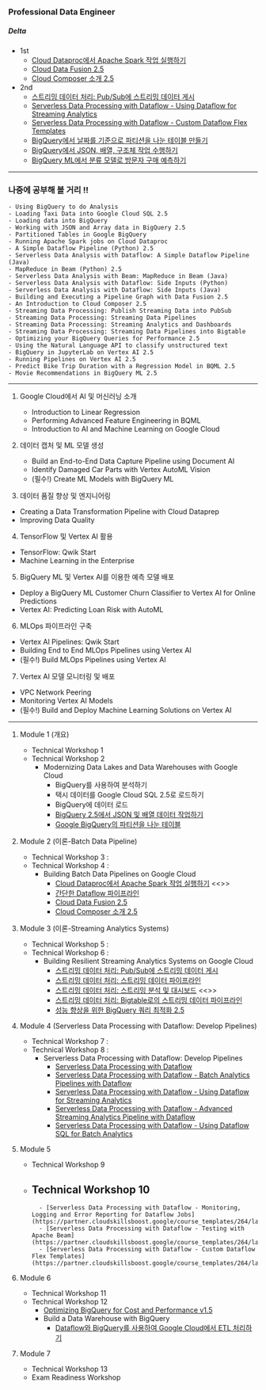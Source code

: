 ### Professional Data Engineer

##### Delta

- 1st
    - [Cloud Dataproc에서 Apache Spark 작업 실행하기](https://partner.cloudskillsboost.google/course_templates/53/labs/522618) 
    - [Cloud Data Fusion 2.5](https://partner.cloudskillsboost.google/course_templates/53/labs/522648)
    - [Cloud Composer 소개 2.5](https://partner.cloudskillsboost.google/course_templates/53/labs/522655)
- 2nd
    - [스트리밍 데이터 처리: Pub/Sub에 스트리밍 데이터 게시](https://partner.cloudskillsboost.google/course_templates/52/labs/508360)
    - [Serverless Data Processing with Dataflow - Using Dataflow for Streaming Analytics](https://partner.cloudskillsboost.google/course_templates/229/labs/526229)
    - [Serverless Data Processing with Dataflow - Custom Dataflow Flex Templates](https://partner.cloudskillsboost.google/course_templates/264/labs/521604)
    - [BigQuery에서 날짜를 기준으로 파티션을 나눈 테이블 만들기](https://partner.cloudskillsboost.google/course_templates/624/labs/548381)
    - [BigQuery에서 JSON, 배열, 구조체 작업 수행하기](https://partner.cloudskillsboost.google/course_templates/624/labs/548383)
    - [BigQuery ML에서 분류 모델로 방문자 구매 예측하기](https://partner.cloudskillsboost.google/course_templates/627/labs/490568)

---

### 나중에 공부해 볼 거리 !!

    - Using BigQuery to do Analysis
    - Loading Taxi Data into Google Cloud SQL 2.5
    - Loading data into BigQuery
    - Working with JSON and Array data in BigQuery 2.5
    - Partitioned Tables in Google BigQuery
    - Running Apache Spark jobs on Cloud Dataproc
    - A Simple Dataflow Pipeline (Python) 2.5
    - Serverless Data Analysis with Dataflow: A Simple Dataflow Pipeline (Java)
    - MapReduce in Beam (Python) 2.5
    - Serverless Data Analysis with Beam: MapReduce in Beam (Java)
    - Serverless Data Analysis with Dataflow: Side Inputs (Python)
    - Serverless Data Analysis with Dataflow: Side Inputs (Java)
    - Building and Executing a Pipeline Graph with Data Fusion 2.5
    - An Introduction to Cloud Composer 2.5
    - Streaming Data Processing: Publish Streaming Data into PubSub
    - Streaming Data Processing: Streaming Data Pipelines
    - Streaming Data Processing: Streaming Analytics and Dashboards
    - Streaming Data Processing: Streaming Data Pipelines into Bigtable
    - Optimizing your BigQuery Queries for Performance 2.5
    - Using the Natural Language API to classify unstructured text
    - BigQuery in JupyterLab on Vertex AI 2.5
    - Running Pipelines on Vertex AI 2.5
    - Predict Bike Trip Duration with a Regression Model in BQML 2.5
    - Movie Recommendations in BigQuery ML 2.5

---


1. Google Cloud에서 AI 및 머신러닝 소개
    - Introduction to Linear Regression
    - Performing Advanced Feature Engineering in BQML
    - Introduction to AI and Machine Learning on Google Cloud

2. 데이터 캡처 및 ML 모델 생성
    - Build an End-to-End Data Capture Pipeline using Document AI
    - Identify Damaged Car Parts with Vertex AutoML Vision
    - (필수!) Create ML Models with BigQuery ML

3. 데이터 품질 향상 및 엔지니어링
- Creating a Data Transformation Pipeline with Cloud Dataprep
- Improving Data Quality

4. TensorFlow 및 Vertex AI 활용
- TensorFlow: Qwik Start
- Machine Learning in the Enterprise

5. BigQuery ML 및 Vertex AI를 이용한 예측 모델 배포
- Deploy a BigQuery ML Customer Churn Classifier to Vertex AI for Online Predictions
- Vertex AI: Predicting Loan Risk with AutoML

6. MLOps 파이프라인 구축
- Vertex AI Pipelines: Qwik Start
- Building End to End MLOps Pipelines using Vertex AI
- (필수!) Build MLOps Pipelines using Vertex AI

7. Vertex AI 모델 모니터링 및 배포
- VPC Network Peering
- Monitoring Vertex AI Models
- (필수!) Build and Deploy Machine Learning Solutions on Vertex AI

---

1. Module 1 (개요)
    - Technical Workshop 1
    - Technical Workshop 2
        - Modernizing Data Lakes and Data Warehouses with Google Cloud
            - BigQuery를 사용하여 분석하기
            - 택시 데이터를 Google Cloud SQL 2.5로 로드하기
            - BigQuery에 데이터 로드
            - [BigQuery 2.5에서 JSON 및 배열 데이터 작업하기](https://partner.cloudskillsboost.google/course_templates/54/labs/510931)
            - [Google BigQuery의 파티션을 나눈 테이블](https://partner.cloudskillsboost.google/course_templates/54/labs/510934)

2. Module 2 (이론-Batch Data Pipeline)
    - Technical Workshop 3 : 
    - Technical Workshop 4 : 
        - Building Batch Data Pipelines on Google Cloud
            - [Cloud Dataproc에서 Apache Spark 작업 실행하기](https://partner.cloudskillsboost.google/course_templates/53/labs/522618) <<>>
            - [간단한 Dataflow 파이프라인](https://partner.cloudskillsboost.google/course_templates/53/labs/522628)
            - [Cloud Data Fusion 2.5](https://partner.cloudskillsboost.google/course_templates/53/labs/522648)
            - [Cloud Composer 소개 2.5](https://partner.cloudskillsboost.google/course_templates/53/labs/522655)

3. Module 3 (이론-Streaming Analytics Systems)
    - Technical Workshop 5 : 
    - Technical Workshop 6 :   
        - Building Resilient Streaming Analytics Systems on Google Cloud
            - [스트리밍 데이터 처리: Pub/Sub에 스트리밍 데이터 게시](https://partner.cloudskillsboost.google/course_templates/52/labs/508360)
            - [스트리밍 데이터 처리: 스트리밍 데이터 파이프라인](https://partner.cloudskillsboost.google/course_templates/52/labs/508366) 
            - [스트리밍 데이터 처리: 스트리밍 분석 및 대시보드](https://partner.cloudskillsboost.google/course_templates/52/labs/508371) <<>>
            - [스트리밍 데이터 처리: Bigtable로의 스트리밍 데이터 파이프라인](https://partner.cloudskillsboost.google/course_templates/52/labs/508376)
            - [성능 향상을 위한 BigQuery 쿼리 최적화 2.5](https://partner.cloudskillsboost.google/course_templates/52/labs/508384)

4. Module 4 (Serverless Data Processing with Dataflow: Develop Pipelines)
    - Technical Workshop 7 :
    - Technical Workshop 8 : 
        - Serverless Data Processing with Dataflow: Develop Pipelines
            - [Serverless Data Processing with Dataflow](https://partner.cloudskillsboost.google/course_templates/229/labs/526219)
            - [Serverless Data Processing with Dataflow - Batch Analytics Pipelines with Dataflow](https://partner.cloudskillsboost.google/course_templates/229/labs/526226)
            - [Serverless Data Processing with Dataflow - Using Dataflow for Streaming Analytics](https://partner.cloudskillsboost.google/course_templates/229/labs/526229)
            - [Serverless Data Processing with Dataflow - Advanced Streaming Analytics Pipeline with Dataflow](https://partner.cloudskillsboost.google/course_templates/229/labs/526261)
            - [Serverless Data Processing with Dataflow - Using Dataflow SQL for Batch Analytics](https://partner.cloudskillsboost.google/course_templates/229/labs/526267)


5. Module 5
    - Technical Workshop 9
    - Technical Workshop 10
        - 
            - [Serverless Data Processing with Dataflow - Monitoring, Logging and Error Reporting for Dataflow Jobs](https://partner.cloudskillsboost.google/course_templates/264/labs/521573)
            - [Serverless Data Processing with Dataflow - Testing with Apache Beam](https://partner.cloudskillsboost.google/course_templates/264/labs/521588)
            - [Serverless Data Processing with Dataflow - Custom Dataflow Flex Templates](https://partner.cloudskillsboost.google/course_templates/264/labs/521604)

6. Module 6
    - Technical Workshop 11
    - Technical Workshop 12
        - [Optimizing BigQuery for Cost and Performance v1.5](https://partner.cloudskillsboost.google/focuses/18091?parent=catalog)
        - Build a Data Warehouse with BigQuery
            - [Dataflow와 BigQuery를 사용하여 Google Cloud에서 ETL 처리하기](https://partner.cloudskillsboost.google/focuses/11581?parent=catalog)

7. Module 7
    - Technical Workshop 13
    - Exam Readiness Workshop 